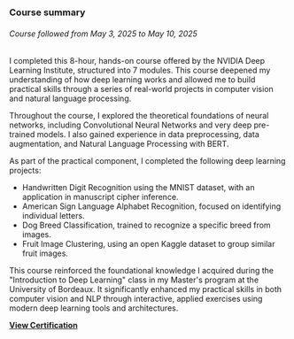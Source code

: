 ### Course summary
###### Course followed from May 3, 2025 to May 10, 2025

I completed this 8-hour, hands-on course offered by the NVIDIA Deep Learning Institute, structured into 7 modules. This course deepened my understanding of how deep learning works and allowed me to build practical skills through a series of real-world projects in computer vision and natural language processing.

Throughout the course, I explored the theoretical foundations of neural networks, including Convolutional Neural Networks and very deep pre-trained models. I also gained experience in data preprocessing, data augmentation, and Natural Language Processing with BERT.

As part of the practical component, I completed the following deep learning projects:
- Handwritten Digit Recognition using the MNIST dataset, with an application in manuscript cipher inference.
- American Sign Language Alphabet Recognition, focused on identifying individual letters.
- Dog Breed Classification, trained to recognize a specific breed from images.
- Fruit Image Clustering, using an open Kaggle dataset to group similar fruit images.

This course reinforced the foundational knowledge I acquired during the "Introduction to Deep Learning" class in my Master's program at the University of Bordeaux. It significantly enhanced my practical skills in both computer vision and NLP through interactive, applied exercises using modern deep learning tools and architectures.

[**View Certification**](https://learn.nvidia.com/certificates?id=YiMoPRssTByZhGRJWh5XwA)